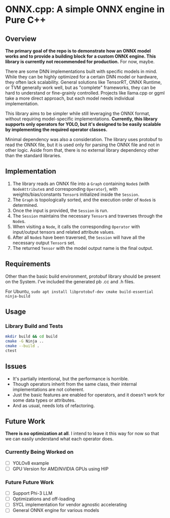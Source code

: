 # ONNX.cpp: A simple ONNX engine in Pure C++

## Overview
**The primary goal of the repo is to demonstrate how an ONNX model works and to provide a building block for a custom ONNX engine. This library is currently not recommended for production.** For now, maybe.

There are some DNN implementations built with specific models in mind. While they can be highly optimized for a certain DNN model or hardware, they often lack scalability. General solutions like TensorRT, ONNX Runtime, or TVM generally work well, but as "complete" frameworks, they can be hard to understand or fine-grainly controlled. Projects like llama.cpp or ggml take a more direct approach, but each model needs individual implementation.

This library aims to be simpler while still leveraging the ONNX format, without requiring model-specific implementations. **Currently, this library supports only operators for YOLO, but it's designed to be easily scalable by implementing the required operator classes.**

Minimal dependency was also a consideration. The library uses protobuf to read the ONNX file, but it is used only for parsing the ONNX file and not in other logic. Aside from that, there is no external library dependency other than the standard libraries.

## Implementation
1. The library reads an ONNX file into a `Graph` containing `Node`s (with `NodeAttribute`s and corresponding `Operator`), with weights/bias/constants `Tensor`s initialized inside the `Session`.
2. The `Graph` is topologically sorted, and the execution order of `Node`s is determined.
3. Once the input is provided, the `Session` is run.
4. The `Session` maintains the necessary `Tensor`s and traverses through the `Node`s.
5. When visiting a `Node`, it calls the corresponding `Operator` with input/output tensors and related attribute values.
6. After all `Node`s have been traversed, the `Session` will have all the necessary output `Tensor`s set.
7. The returned `Tensor` with the model output name is the final output.

## Requirements
Other than the basic build environment, protobuf library should be present on the System. I've included the generated pb .cc and .h files.

For Ubuntu, `sudo apt install libprotobuf-dev cmake build-essential ninja-build`

## Usage

### Library Build and Tests
```bash
mkdir build && cd build
cmake -G Ninja ..
cmake --build .
ctest
```

## Issues
- It's partially intentional, but the performance is horrible.
- Though operators inherit from the same class, their internal implementations are not coherent.
- Just the basic features are enabled for operators, and it doesn't work for some data types or attributes.
- And as usual, needs lots of refactoring.

## Future Work
**There is no optimization at all**. I intend to leave it this way for now so that we can easily understand what each operator does.

### Currently Being Worked on
- [ ] YOLOv8 example
- [ ] GPU Version for AMD/NVIDIA GPUs using HIP

### Future Future Work
- [ ] Support Phi-3 LLM
- [ ] Optimizations and off-loading
- [ ] SYCL implementation for vendor agnostic accelerating
- [ ] General ONNX engine for various models
